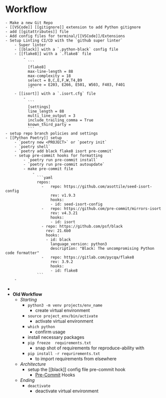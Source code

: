 # **Workflow**
	- Make a new Git Repo
	- [[VSCode]] [[gitignore]] extension to add Python gitignore
	- add [[gitattributes]] file
	- Add config files for terminal/[[VSCode]]/Extensions
	- Setup Linting CI/CD with the `github super linter`
		- Super linter
		- [[black]] with a `.python-black` config file
		- [[flake8]] with a `.flake8` file
			-
			  ```
			  [flake8]
			  max-line-length = 88
			  max-complexity = 18
			  select = B,C,E,F,W,T4,B9
			  ignore = E203, E266, E501, W503, F403, F401
			  ```
		- [[isort]] with a `.isort.cfg` file
			-
			  ```
			  [settings]
			  line_length = 88
			  multi_line_output = 3
			  include_trailing_comma = True
			  known_third_party = 
			  ```
	- setup repo branch policies and settings
	- [[Python Poetry]] setup
		- `poetry new <PROJECT>` or `poetry init`
		- `poetry shell`
		- `poetry add black flake8 isort pre-commit`
		- setup pre-commit hooks for formatting
			- `poetry run pre-commit install`
			- `poetry run pre-commit autoupdate`
			- make pre-commit file
				-
				  ```yaml
				  repos:
				    -   repo: https://github.com/asottile/seed-isort-config
				        rev: v1.9.3
				        hooks:
				        - id: seed-isort-config
				    -   repo: https://github.com/pre-commit/mirrors-isort
				        rev: v4.3.21
				        hooks:
				        - id: isort
				    - repo: https://github.com/psf/black
				      rev: 21.6b0
				      hooks:
				      - id: black
				        language_version: python3
				        description: "Black: The uncompromising Python code formatter"
				    -   repo: https://gitlab.com/pycqa/flake8
				        rev: 3.9.2
				        hooks:
				        - id: flake8
				  ```
		-
-
- **Old Workflow**
	- _Starting_
		- `python3 -m venv projects/env_name`
			- create virtual environment
		- `source project_env/bin/activate`
			- activate virtual environment
		- `which python`
			- confirm usage
		- install necessary packages
		- `pip freeze  requirements.txt`
			- snap shot of requirements for reproduce-ability with
		- `pip install -r requrirements.txt`
			- to import requirements from elsewhere
	- _Architecture_
		- setup the [[black]] config file pre-commit hook
			- [Pre-Commit](https://pre-commit.com/) Hooks
	- _Ending_
		- `deactivate`
			- deactivate virtual environment